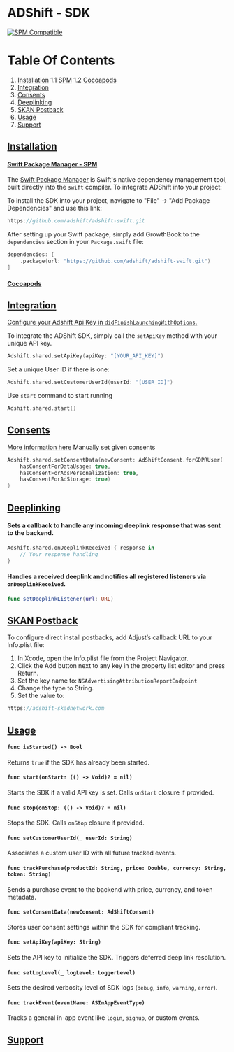# ADShift - SDK

[![SPM Compatible](https://img.shields.io/badge/SPM-compatible-brightgreen.svg)](https://swift.org/package-manager)

# Table Of Contents

1. [Installation](#Installation)
    1.1 [SPM](#SPM)
    1.2 [Cocoapods](#Cocoapods)
1. [Integration](#Integration)
1. [Consents](#Consents)
1. [Deeplinking](#Deeplinking)
1. [SKAN Postback](#SKAN)
1. [Usage](#Usage)
1. [Support](#support)

## [Installation](#Installation)

#### [Swift Package Manager - SPM](#SPM)

The [Swift Package Manager](https://swift.org/package-manager/) is Swift's native dependency management tool, built directly into the `swift` compiler. To integrate ADShift into your project:

To install the SDK into your project, navigate to "File" -> "Add Package Dependencies" and use this link:

```swift
https://github.com/adshift/adshift-swift.git
```

After setting up your Swift package, simply add GrowthBook to the `dependencies` section in your `Package.swift` file:

```swift
dependencies: [
    .package(url: "https://github.com/adshift/adshift-swift.git")
]
```

#### [Cocoapods](#Cocoapods)



## [Integration](#Integration)
<ins> Configure your Adshift Api Key in `didFinishLaunchingWithOptions`. </ins>

To integrate the ADShift SDK, simply call the `setApiKey` method with your unique API key.

```swift
Adshift.shared.setApiKey(apiKey: "[YOUR_API_KEY]")
```

Set a unique User ID if there is one:
```swift
Adshift.shared.setCustomerUserId(userId: "[USER_ID]")
```

Use `start` command to start running 
```swift 
Adshift.shared.start()
```

## [Consents](#Consents)

[More information here](https://developer.apple.com/documentation/bundleresources/information-property-list/nsusertrackingusagedescription)
Manually set given consents 
```swift
Adshift.shared.setConsentData(newConsent: AdShiftConsent.forGDPRUser(
    hasConsentForDataUsage: true,
    hasConsentForAdsPersonalization: true,
    hasConsentForAdStorage: true)
)
```

## [Deeplinking](#Deeplinking)

#### Sets a callback to handle any incoming deeplink response that was sent to the backend.
```swift
Adshift.shared.onDeeplinkReceived { response in
    // Your response handling
}
```

#### Handles a received deeplink and notifies all registered listeners via `onDeeplinkReceived`.
```swift
func setDeeplinkListener(url: URL)
```

## [SKAN Postback](#SKAN)

To configure direct install postbacks, add Adjust’s callback URL to your Info.plist file:

1. In Xcode, open the Info.plist file from the Project Navigator.
2. Click the Add button next to any key in the property list editor and press Return.
3. Set the key name to: `NSAdvertisingAttributionReportEndpoint`
4. Change the type to String.
5. Set the value to: 
    
    
```swift
https://adshift-skadnetwork.com
```


## [Usage](#Usage)

#### `func isStarted() -> Bool`
Returns `true` if the SDK has already been started.

#### `func start(onStart: (() -> Void)? = nil)`
Starts the SDK if a valid API key is set. Calls `onStart` closure if provided.

#### `func stop(onStop: (() -> Void)? = nil)`
Stops the SDK. Calls `onStop` closure if provided.

#### `func setCustomerUserId(_ userId: String)`
Associates a custom user ID with all future tracked events.

#### `func trackPurchase(productId: String, price: Double, currency: String, token: String)`
Sends a purchase event to the backend with price, currency, and token metadata.

#### `func setConsentData(newConsent: AdShiftConsent)`
Stores user consent settings within the SDK for compliant tracking.


#### `func setApiKey(apiKey: String)`
Sets the API key to initialize the SDK. Triggers deferred deep link resolution.

#### `func setLogLevel(_ logLevel: LoggerLevel)`
Sets the desired verbosity level of SDK logs (`debug`, `info`, `warning`, `error`).

#### `func trackEvent(eventName: ASInAppEventType)`
Tracks a general in-app event like `login`, `signup`, or custom events.


## [Support](#support)
